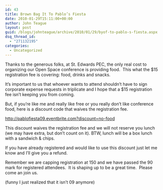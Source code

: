 ```yaml
---
id: 43
title: Brown Bag It To Pablo’s Fiesta
date: 2010-01-29T15:11:00+00:00
author: John Teague
layout: post
guid: /blogs/johnteague/archive/2010/01/29/byof-to-pablo-s-fiesta.aspx
dsq_thread_id:
  - "271132195"
categories:
  - Uncategorized
---
```

Thanks to the generous folks, at St. Edwards PEC, the only real cost to organizing our Open Space conference is providing food.&nbsp; This what the $15 registration fee is covering: food, drinks and snacks.

It&rsquo;s important to us that whoever wants to attend shouldn&rsquo;t have to sign corporate expense requests in triplicate and I hope that a $15 registration fee isn&rsquo;t keeping you from coming.

But, if you&rsquo;re like me and really like free or you really don&rsquo;t like conference food, here is a discount code that waives the registration fee.

<http://pablofiesta09.eventbrite.com?discount=no-food>

This discount waives the registration fee and we will not reserve you lunch (we may have extra, but don&rsquo;t count on it). BTW, lunch will be a box lunch with a sandwich & chips.

If you have already registered and would like to use this discount just let me know and I&rsquo;ll give you a refund.

Remember we are capping registration at 150 and we have passed the 90 mark for registered attendees.&nbsp; It is shaping up to be a great time.&nbsp; Please come an join us. 

(funny I just realized that it isn&rsquo;t 09 anymore)